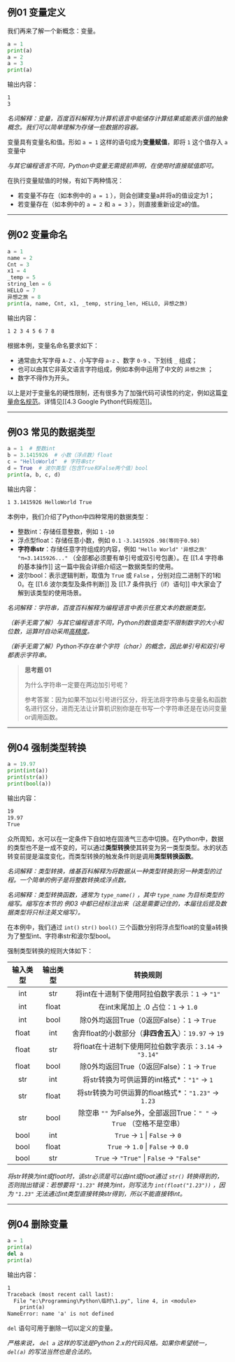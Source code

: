## 例01 变量定义

我们再来了解一个新概念：变量。

```python
a = 1
print(a)
a = 2
a = 3
print(a)
```

输出内容：

```txt
1
3
```

*名词解释：变量，百度百科解释为计算机语言中能储存计算结果或能表示值的抽象概念。我们可以简单理解为存储一些数据的容器。*

变量具有变量名和值。形如 `a = 1` 这样的语句成为**变量赋值**，即将 `1` 这个值存入 `a` 变量中

*与其它编程语言不同，Python中变量无需提前声明，在使用时直接赋值即可。*

在执行变量赋值的时候，有如下两种情况：
- 若变量不存在（如本例中的 `a = 1` ），则会创建变量a并将a的值设定为1；
- 若变量存在（如本例中的 `a = 2` 和 `a = 3` ），则直接重新设定a的值。

---

## 例02 变量命名

```python
a = 1
name = 2
Cnt = 3
x1 = 4
_temp = 5
string_len = 6
HELLO = 7
异想之旅 = 8
print(a, name, Cnt, x1, _temp, string_len, HELLO, 异想之旅)
```

输出内容：

```txt
1 2 3 4 5 6 7 8
```

根据本例，变量名命名要求如下：
- 通常由大写字母 `A-Z` 、小写字母 `a-z` 、数字 `0-9` 、下划线 `_` 组成；
- 也可以由其它非英文语言字符组成，例如本例中运用了中文的 `异想之旅` ；
- 数字不得作为开头。

以上是对于变量名的硬性限制，还有很多为了加强代码可读性的约定，例如这篇[变量命名规范](https://blog.csdn.net/ZCF1002797280/article/details/51495229)。详情见[[4.3 Google Python代码规范]]。

---

## 例03 常见的数据类型

```python
a = 1  # 整数int
b = 3.1415926  # 小数（浮点数）float
c = "HelloWorld"  # 字符串str
d = True  # 波尔类型（包含True和False两个值）bool
print(a, b, c, d)
```

输出内容：

```txt
1 3.1415926 HelloWorld True
```

本例中，我们介绍了Python中四种常用的数据类型：
- 整数int：存储任意整数，例如 `1` `-10`
- 浮点型float：存储任意小数，例如 `0.1` `-3.1415926` `.98(等同于0.98)`
- **字符串str**：存储任意字符组成的内容，例如 `"Hello World"` `'异想之旅'` `"π=3.1415926..."`  （全部都必须要有单引号或双引号包裹）。在 [[1.4 字符串的基本操作]] 这一篇中我会详细介绍这一数据类型的使用。
- 波尔bool：表示逻辑判断，取值为 `True` 或 `False` ，分别对应二进制下的1和0。在 [[1.6 波尔类型及条件判断]] 及 [[1.7 条件执行（if）语句]] 中大家会了解到该类型的使用场景。

*名词解释：字符串，百度百科解释为编程语言中表示任意文本的数据类型。*

*（新手无需了解）与其它编程语言不同，Python的数值类型不限制数字的大小和位数，运算时自动采用[高精度](https://baike.baidu.com/item/%E9%AB%98%E7%B2%BE%E5%BA%A6%E7%AE%97%E6%B3%95/1024900?fr=aladdin)。*

*（新手无需了解）Python不存在单个字符（char）的概念，因此单引号和双引号都表示字符串。*

> **思考题 01**
> 
> 为什么字符串一定要在两边加引号呢？
> 
> 参考答案：因为如果不加以引号进行区分，将无法将字符串与变量名和函数名进行区分，进而无法让计算机识别你是在书写一个字符串还是在访问变量or调用函数。

---

## 例04 强制类型转换

```python
a = 19.97
print(int(a))
print(str(a))
print(bool(a))
```

输出内容：

```txt
19
19.97
True
```

众所周知，水可以在一定条件下自如地在固液气三态中切换。在Python中，数据的类型也不是一成不变的，可以通过**类型转换**使其转变为另一类型类型。水的状态转变前提是温度变化，而类型转换的触发条件则是调用**类型转换函数**。

*名词解释：类型转换，维基百科解释为将数据从一种类型转换到另一种类型的过程。一个简单的例子是将整数转换成浮点数。*

*名词解释：类型转换函数，通常为 `type_name()` ，其中 `type_name` 为目标类型的缩写。缩写在本节的 例03 中都已经标注出来（这是需要记住的，本届往后提及数据类型将只标注英文缩写）。*

在本例中，我们通过 `int()`  `str()`  `bool()` 三个函数分别将浮点型float的变量a转换为了整型int、字符串str和波尔型bool。

强制类型转换的规则大体如下：

| 输入类型 | 输出类型 | 转换规则 |
| :----: | :----: | :----: |
| int | str | 将int在十进制下使用阿拉伯数字表示：`1` → `"1"` |
| int | float | 在int末尾加上 .0 占位：`1` → `1.0` |
| int | bool | 除0外均返回True（0返回False）：`1` → `True` |
| float | int | 舍弃float的小数部分（**非四舍五入**）：`19.97` → `19` |
| float | str | 将float在十进制下使用阿拉伯数字表示：`3.14` → `"3.14"` |
| float | bool | 除0外均返回True（0返回False）：`1` → `True` |
| str | int | 将str转换为可供运算的int格式\*：`"1"` → `1` |
| str | float | 将str转换为可供运算的float格式\*：`"1.23"` → `1.23` |
| str | bool | 除空串 `""` 为False外，全部返回True：`" "` → `True` （空格不是空串） |
| bool | int | `True` → `1` \| `False` → `0` |
| bool | float | `True` → `1.0` \| `False` → `0.0` |
| bool | str | `True` → `"True"` \| `False` → `"False"` |

*将str转换为int或float时，该str必须是可以由int或float通过 `str()` 转换得到的，否则抛出错误：若想要将 `"1.23"` 转换为int，则写法为  `int(float("1.23"))` ，因为 `"1.23"` 无法通过int类型直接转换str得到，所以不能直接转int。*

---

## 例04 删除变量

```python
a = 1
print(a)
del a
print(a)
```

输出内容：

```txt
1
Traceback (most recent call last):
  File "e:\Programming\Python\临时\1.py", line 4, in <module>
    print(a)
NameError: name 'a' is not defined
```

`del` 语句可用于删除一切以定义的变量。

*严格来说， `del a` 这样的写法是Python 2.x的代码风格。如果你希望统一， `del(a)` 的写法当然也是合法的。*
